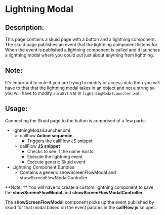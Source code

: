 # Lightning Modal 

## Description:
This page contains a skuid page with a button and a lightning component. The skuid page publishes an event that the lightning component listens for. When the event is published a lightning component is called and it launches a lightning modal where you could put just about anything from lightning.

## Note:
It's important to note if you are trying to modify or access data then you will have to that that the lightning modal takes in an object and not a string so you will have to modify `auraEvt` var in `lightningModalLauncher.xml`  

## Usage:
Connecting the Skuid page to the button is comprised of a few parts: 
* lightningModalLauncher.xml
    * callflow  **Action sequence**
        *  Triggers the callFlow JS snippet 
    *  callFlow  **JS snippet**
        *   Checks to see if the name exists 
        *   Execute the lightning event 
        *   Execute generic Skuid event     
*   Lightning Component Bundles
    *   Contains a generic showScreenFlowModal and showScreenFlowModalController

**Note:  **
You will have to create a custom lightning component to save the **showScreenFlowModal** and **showScreenFlowModalController**.
    
The **showScreenFlowModal** component picks up the event published by skuid for that modal based on the event params in the **callFlow.js** snippet.  